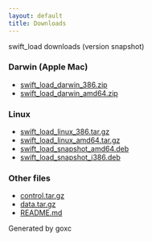 ```yaml
---
layout: default
title: Downloads
---
```


swift_load downloads (version snapshot)

### Darwin (Apple Mac)

 * [swift\_load\_darwin\_386.zip](swift_load_darwin_386.zip)
 * [swift\_load\_darwin\_amd64.zip](swift_load_darwin_amd64.zip)

### Linux

 * [swift\_load\_linux\_386.tar.gz](swift_load_linux_386.tar.gz)
 * [swift\_load\_linux\_amd64.tar.gz](swift_load_linux_amd64.tar.gz)
 * [swift\_load\_snapshot\_amd64.deb](swift_load_snapshot_amd64.deb)
 * [swift\_load\_snapshot\_i386.deb](swift_load_snapshot_i386.deb)

### Other files

 * [control.tar.gz](.goxc-temp/control.tar.gz)
 * [data.tar.gz](.goxc-temp/data.tar.gz)
 * [README.md](README.md)



Generated by goxc